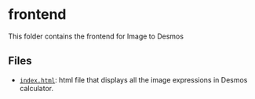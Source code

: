 # frontend

This folder contains the frontend for Image to Desmos

## Files

- [`index.html`](./frontend/index.html): html file that displays all the image expressions in Desmos calculator.
